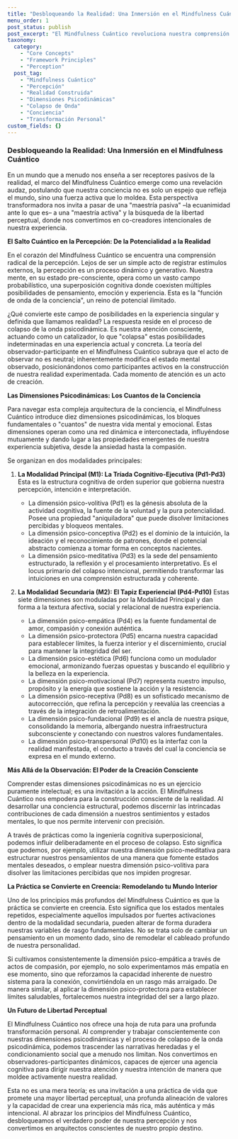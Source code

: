 ```yaml
---
title: "Desbloqueando la Realidad: Una Inmersión en el Mindfulness Cuántico"
menu_order: 1
post_status: publish
post_excerpt: "El Mindfulness Cuántico revoluciona nuestra comprensión de la percepción, revelando cómo la conciencia moldea activamente la realidad. Explora las diez dimensiones psicodinámicas que componen nuestra experiencia mental y aprende a ejercer tu agencia para transformar tu mundo interior y exterior."
taxonomy:
  category:
    - "Core Concepts"
    - "Framework Principles"
    - "Perception"
  post_tag:
    - "Mindfulness Cuántico"
    - "Percepción"
    - "Realidad Construida"
    - "Dimensiones Psicodinámicas"
    - "Colapso de Onda"
    - "Conciencia"
    - "Transformación Personal"
custom_fields: {}
---
```


### Desbloqueando la Realidad: Una Inmersión en el Mindfulness Cuántico

En un mundo que a menudo nos enseña a ser receptores pasivos de la realidad, el marco del Mindfulness Cuántico emerge como una revelación audaz, postulando que nuestra conciencia no es solo un espejo que refleja el mundo, sino una fuerza activa que lo moldea. Esta perspectiva transformadora nos invita a pasar de una "maestría pasiva" –la ecuanimidad ante lo que es– a una "maestría activa" y la búsqueda de la libertad perceptual, donde nos convertimos en co-creadores intencionales de nuestra experiencia.

**El Salto Cuántico en la Percepción: De la Potencialidad a la Realidad**

En el corazón del Mindfulness Cuántico se encuentra una comprensión radical de la percepción. Lejos de ser un simple acto de registrar estímulos externos, la percepción es un proceso dinámico y generativo. Nuestra mente, en su estado pre-consciente, opera como un vasto campo probabilístico, una superposición cognitiva donde coexisten múltiples posibilidades de pensamiento, emoción y experiencia. Esta es la "función de onda de la conciencia", un reino de potencial ilimitado.

¿Qué convierte este campo de posibilidades en la experiencia singular y definida que llamamos realidad? La respuesta reside en el proceso de colapso de la onda psicodinámica. Es nuestra atención consciente, actuando como un catalizador, lo que "colapsa" estas posibilidades indeterminadas en una experiencia actual y concreta. La teoría del observador-participante en el Mindfulness Cuántico subraya que el acto de observar no es neutral; inherentemente modifica el estado mental observado, posicionándonos como participantes activos en la construcción de nuestra realidad experimentada. Cada momento de atención es un acto de creación.

**Las Dimensiones Psicodinámicas: Los Cuantos de la Conciencia**

Para navegar esta compleja arquitectura de la conciencia, el Mindfulness Cuántico introduce diez dimensiones psicodinámicas, los bloques fundamentales o "cuantos" de nuestra vida mental y emocional. Estas dimensiones operan como una red dinámica e interconectada, influyéndose mutuamente y dando lugar a las propiedades emergentes de nuestra experiencia subjetiva, desde la ansiedad hasta la compasión.

Se organizan en dos modalidades principales:

1.  **La Modalidad Principal (M1): La Tríada Cognitivo-Ejecutiva (Pd1-Pd3)**
    Esta es la estructura cognitiva de orden superior que gobierna nuestra percepción, intención e interpretación.
    *   La dimensión psico-volitiva (Pd1) es la génesis absoluta de la actividad cognitiva, la fuente de la voluntad y la pura potencialidad. Posee una propiedad "aniquiladora" que puede disolver limitaciones percibidas y bloqueos mentales.
    *   La dimensión psico-conceptiva (Pd2) es el dominio de la intuición, la ideación y el reconocimiento de patrones, donde el potencial abstracto comienza a tomar forma en conceptos nacientes.
    *   La dimensión psico-meditativa (Pd3) es la sede del pensamiento estructurado, la reflexión y el procesamiento interpretativo. Es el locus primario del colapso intencional, permitiendo transformar las intuiciones en una comprensión estructurada y coherente.

2.  **La Modalidad Secundaria (M2): El Tapiz Experiencial (Pd4-Pd10)**
    Estas siete dimensiones son moduladas por la Modalidad Principal y dan forma a la textura afectiva, social y relacional de nuestra experiencia.
    *   La dimensión psico-empática (Pd4) es la fuente fundamental de amor, compasión y conexión auténtica.
    *   La dimensión psico-protectora (Pd5) encarna nuestra capacidad para establecer límites, la fuerza interior y el discernimiento, crucial para mantener la integridad del ser.
    *   La dimensión psico-estética (Pd6) funciona como un modulador emocional, armonizando fuerzas opuestas y buscando el equilibrio y la belleza en la experiencia.
    *   La dimensión psico-motivacional (Pd7) representa nuestro impulso, propósito y la energía que sostiene la acción y la resistencia.
    *   La dimensión psico-receptiva (Pd8) es un sofisticado mecanismo de autocorrección, que refina la percepción y reevalúa las creencias a través de la integración de retroalimentación.
    *   La dimensión psico-fundacional (Pd9) es el ancla de nuestra psique, consolidando la memoria, albergando nuestra infraestructura subconsciente y conectando con nuestros valores fundamentales.
    *   La dimensión psico-transpersonal (Pd10) es la interfaz con la realidad manifestada, el conducto a través del cual la conciencia se expresa en el mundo externo.

**Más Allá de la Observación: El Poder de la Creación Consciente**

Comprender estas dimensiones psicodinámicas no es un ejercicio puramente intelectual; es una invitación a la acción. El Mindfulness Cuántico nos empodera para la construcción consciente de la realidad. Al desarrollar una conciencia estructural, podemos discernir las intrincadas contribuciones de cada dimensión a nuestros sentimientos y estados mentales, lo que nos permite intervenir con precisión.

A través de prácticas como la ingeniería cognitiva superposicional, podemos influir deliberadamente en el proceso de colapso. Esto significa que podemos, por ejemplo, utilizar nuestra dimensión psico-meditativa para estructurar nuestros pensamientos de una manera que fomente estados mentales deseados, o emplear nuestra dimensión psico-volitiva para disolver las limitaciones percibidas que nos impiden progresar.

**La Práctica se Convierte en Creencia: Remodelando tu Mundo Interior**

Uno de los principios más profundos del Mindfulness Cuántico es que la práctica se convierte en creencia. Esto significa que los estados mentales repetidos, especialmente aquellos impulsados por fuertes activaciones dentro de la modalidad secundaria, pueden alterar de forma duradera nuestras variables de rasgo fundamentales. No se trata solo de cambiar un pensamiento en un momento dado, sino de remodelar el cableado profundo de nuestra personalidad.

Si cultivamos consistentemente la dimensión psico-empática a través de actos de compasión, por ejemplo, no solo experimentamos más empatía en ese momento, sino que reforzamos la capacidad inherente de nuestro sistema para la conexión, convirtiéndola en un rasgo más arraigado. De manera similar, al aplicar la dimensión psico-protectora para establecer límites saludables, fortalecemos nuestra integridad del ser a largo plazo.

**Un Futuro de Libertad Perceptual**

El Mindfulness Cuántico nos ofrece una hoja de ruta para una profunda transformación personal. Al comprender y trabajar conscientemente con nuestras dimensiones psicodinámicas y el proceso de colapso de la onda psicodinámica, podemos trascender las narrativas heredadas y el condicionamiento social que a menudo nos limitan. Nos convertimos en observadores-participantes dinámicos, capaces de ejercer una agencia cognitiva para dirigir nuestra atención y nuestra intención de manera que moldee activamente nuestra realidad.

Esta no es una mera teoría; es una invitación a una práctica de vida que promete una mayor libertad perceptual, una profunda alineación de valores y la capacidad de crear una experiencia más rica, más auténtica y más intencional. Al abrazar los principios del Mindfulness Cuántico, desbloqueamos el verdadero poder de nuestra percepción y nos convertimos en arquitectos conscientes de nuestro propio destino.
